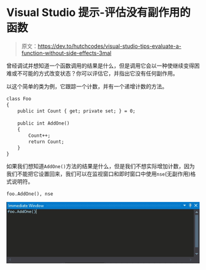 # Visual Studio 提示-评估没有副作用的函数

> 原文：<https://dev.to/hutchcodes/visual-studio-tips-evaluate-a-function-without-side-effects-3mal>

曾经调试并想知道一个函数调用的结果是什么，但是调用它会以一种使继续变得困难或不可能的方式改变状态？你可以评估它，并指出它没有任何副作用。

以这个简单的类为例，它跟踪一个计数，并有一个递增计数的方法。

```
class Foo
{
    public int Count { get; private set; } = 0;

    public int AddOne()
    {
        Count++;
        return Count;
    }
} 
```

如果我们想知道`AddOne()`方法的结果是什么，但是我们不想实际增加计数，因为我们不能把它设置回来，我们可以在监视窗口和即时窗口中使用`nse`(无副作用)格式说明符。

```
foo.AddOne(), nse 
```

[![alt text](img/67d0fa49f747026ae21969911d9d51b2.png "Loop showing calling AddOne method with and with out nse")](https://res.cloudinary.com/practicaldev/image/fetch/s--rv7J35Qt--/c_limit%2Cf_auto%2Cfl_progressive%2Cq_66%2Cw_880/https://hutchcodes.net/img/2019/NoSideEffects.gif)